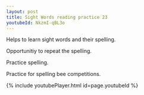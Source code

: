 ```yaml
---
layout: post
title: Sight Words reading practice 23
youtubeId: NkzmI-qBL3o
---
```

 
 
Helps to learn sight words and their spelling.

Opportunitiy to repeat the spelling. 

Practice spelling. 
 
Practice for spelling bee competitions. 
 
{% include youtubePlayer.html id=page.youtubeId %}
 
 
